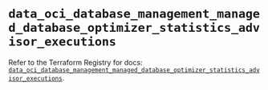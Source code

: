 # `data_oci_database_management_managed_database_optimizer_statistics_advisor_executions`

Refer to the Terraform Registry for docs: [`data_oci_database_management_managed_database_optimizer_statistics_advisor_executions`](https://registry.terraform.io/providers/oracle/oci/7.19.0/docs/data-sources/database_management_managed_database_optimizer_statistics_advisor_executions).
